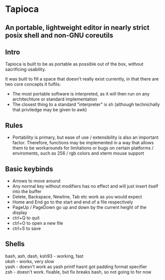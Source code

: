 # Tapioca
## An portable, lightweight editor in nearly strict posix shell and non-GNU coreutils

## Intro
Tapioca is built to be as portable as possible out of the box, without sacrificing usability.

It was built to fill a space that doesn't really exist currently, in that there are two core concepts it fulfils:
 - The most portable software is interpreted, as it will then run on any architechture or standard implementation
 - The closest thing to a standard "interpreter" is sh (although technichally that priviledge may be given to awk)  

## Rules
 - Portability is primary, but ease of use / extensibility is also an important factor. Therefore, functions may be implemented in a way that allows them to be workarounds for limitations or bugs on certain platforms / enviroments, such as 256 / rgb colors and xterm mouse support

## Basic keybinds
 - Arrows to move around
 - Any normal key without modifiers has no effect and will just insert itself into the buffer
 - Delete, Backspace, Newline, Tab etc work as you would expect
 - Home and End go to the start and end of a file respectively
 - PageUp / PageDown go up and down by the current height of the display
 - ctrl+Q to quit
 - ctrl+O to open a new file
 - ctrl+S to save

## Shells
bash, ash, dash, ksh93 - working, fast  
oksh - works, very slow  
yash - doesn't work as yash printf hasnt got padding format specifier  
zsh - doesn't work. fixable, but fix breaks bash, so not going to for now
